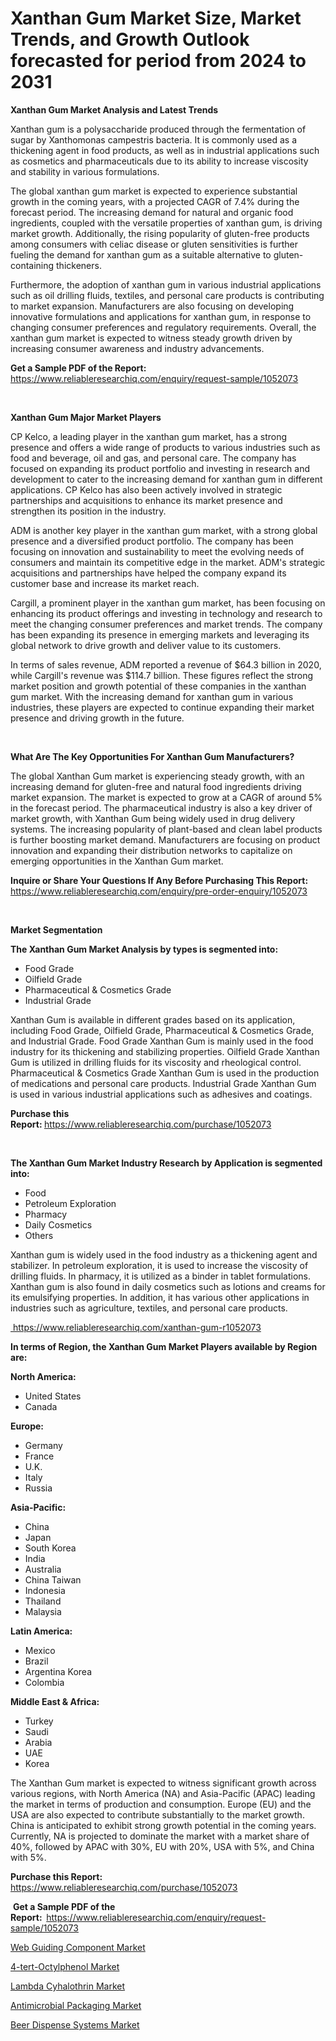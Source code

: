 <p><h1>Xanthan Gum Market Size, Market Trends, and Growth Outlook forecasted for period from 2024 to 2031</h1></p><p><strong>Xanthan Gum Market Analysis and Latest Trends</strong></p>
<p><p>Xanthan gum is a polysaccharide produced through the fermentation of sugar by Xanthomonas campestris bacteria. It is commonly used as a thickening agent in food products, as well as in industrial applications such as cosmetics and pharmaceuticals due to its ability to increase viscosity and stability in various formulations.</p><p>The global xanthan gum market is expected to experience substantial growth in the coming years, with a projected CAGR of 7.4% during the forecast period. The increasing demand for natural and organic food ingredients, coupled with the versatile properties of xanthan gum, is driving market growth. Additionally, the rising popularity of gluten-free products among consumers with celiac disease or gluten sensitivities is further fueling the demand for xanthan gum as a suitable alternative to gluten-containing thickeners.</p><p>Furthermore, the adoption of xanthan gum in various industrial applications such as oil drilling fluids, textiles, and personal care products is contributing to market expansion. Manufacturers are also focusing on developing innovative formulations and applications for xanthan gum, in response to changing consumer preferences and regulatory requirements. Overall, the xanthan gum market is expected to witness steady growth driven by increasing consumer awareness and industry advancements.</p></p>
<p><strong>Get a Sample PDF of the Report:&nbsp;</strong> <a href="https://www.reliableresearchiq.com/enquiry/request-sample/1052073">https://www.reliableresearchiq.com/enquiry/request-sample/1052073</a></p>
<p>&nbsp;</p>
<p><strong>Xanthan Gum Major Market Players</strong></p>
<p><p>CP Kelco, a leading player in the xanthan gum market, has a strong presence and offers a wide range of products to various industries such as food and beverage, oil and gas, and personal care. The company has focused on expanding its product portfolio and investing in research and development to cater to the increasing demand for xanthan gum in different applications. CP Kelco has also been actively involved in strategic partnerships and acquisitions to enhance its market presence and strengthen its position in the industry.</p><p>ADM is another key player in the xanthan gum market, with a strong global presence and a diversified product portfolio. The company has been focusing on innovation and sustainability to meet the evolving needs of consumers and maintain its competitive edge in the market. ADM's strategic acquisitions and partnerships have helped the company expand its customer base and increase its market reach.</p><p>Cargill, a prominent player in the xanthan gum market, has been focusing on enhancing its product offerings and investing in technology and research to meet the changing consumer preferences and market trends. The company has been expanding its presence in emerging markets and leveraging its global network to drive growth and deliver value to its customers.</p><p>In terms of sales revenue, ADM reported a revenue of $64.3 billion in 2020, while Cargill's revenue was $114.7 billion. These figures reflect the strong market position and growth potential of these companies in the xanthan gum market. With the increasing demand for xanthan gum in various industries, these players are expected to continue expanding their market presence and driving growth in the future.</p></p>
<p>&nbsp;</p>
<p><strong>What Are The Key Opportunities For Xanthan Gum Manufacturers?</strong></p>
<p><p>The global Xanthan Gum market is experiencing steady growth, with an increasing demand for gluten-free and natural food ingredients driving market expansion. The market is expected to grow at a CAGR of around 5% in the forecast period. The pharmaceutical industry is also a key driver of market growth, with Xanthan Gum being widely used in drug delivery systems. The increasing popularity of plant-based and clean label products is further boosting market demand. Manufacturers are focusing on product innovation and expanding their distribution networks to capitalize on emerging opportunities in the Xanthan Gum market.</p></p>
<p><strong>Inquire or Share Your Questions If Any Before Purchasing This Report:</strong> <a href="https://www.reliableresearchiq.com/enquiry/pre-order-enquiry/1052073">https://www.reliableresearchiq.com/enquiry/pre-order-enquiry/1052073</a></p>
<p>&nbsp;</p>
<p><strong>Market Segmentation</strong></p>
<p><strong>The Xanthan Gum Market Analysis by types is segmented into:</strong></p>
<p><ul><li>Food Grade</li><li>Oilfield Grade</li><li>Pharmaceutical & Cosmetics Grade</li><li>Industrial Grade</li></ul></p>
<p><p>Xanthan Gum is available in different grades based on its application, including Food Grade, Oilfield Grade, Pharmaceutical & Cosmetics Grade, and Industrial Grade. Food Grade Xanthan Gum is mainly used in the food industry for its thickening and stabilizing properties. Oilfield Grade Xanthan Gum is utilized in drilling fluids for its viscosity and rheological control. Pharmaceutical & Cosmetics Grade Xanthan Gum is used in the production of medications and personal care products. Industrial Grade Xanthan Gum is used in various industrial applications such as adhesives and coatings.</p></p>
<p><strong>Purchase this Report:&nbsp;</strong><a href="https://www.reliableresearchiq.com/purchase/1052073">https://www.reliableresearchiq.com/purchase/1052073</a></p>
<p>&nbsp;</p>
<p><strong>The Xanthan Gum Market Industry Research by Application is segmented into:</strong></p>
<p><ul><li>Food</li><li>Petroleum Exploration</li><li>Pharmacy</li><li>Daily Cosmetics</li><li>Others</li></ul></p>
<p><p>Xanthan gum is widely used in the food industry as a thickening agent and stabilizer. In petroleum exploration, it is used to increase the viscosity of drilling fluids. In pharmacy, it is utilized as a binder in tablet formulations. Xanthan gum is also found in daily cosmetics such as lotions and creams for its emulsifying properties. In addition, it has various other applications in industries such as agriculture, textiles, and personal care products.</p></p>
<p><a href="https://www.reliableresearchiq.com/xanthan-gum-r1052073">&nbsp;https://www.reliableresearchiq.com/xanthan-gum-r1052073</a></p>
<p><strong>In terms of Region, the Xanthan Gum Market Players available by Region are:</strong></p>
<p>
    <p> <strong> North America: </strong>
        <ul>
            <li>United States</li>
            <li>Canada</li>
        </ul>
        </p> 
    <p> <strong> Europe: </strong>
        <ul>
            <li>Germany</li>
            <li>France</li>
            <li>U.K.</li>
            <li>Italy</li>
            <li>Russia</li>
        </ul>
        </p> 
    <p> <strong> Asia-Pacific: </strong>
        <ul>
            <li>China</li>
            <li>Japan</li>
            <li>South Korea</li>
            <li>India</li>
            <li>Australia</li>
            <li>China Taiwan</li>
            <li>Indonesia</li>
            <li>Thailand</li>
            <li>Malaysia</li>
        </ul>
        </p> 
    <p> <strong> Latin America: </strong>
        <ul>
            <li>Mexico</li>
            <li>Brazil</li>
            <li>Argentina Korea</li>
            <li>Colombia</li>
        </ul>
        </p> 
    <p> <strong> Middle East & Africa: </strong>
        <ul>
            <li>Turkey</li>
            <li>Saudi</li>
            <li>Arabia</li>
            <li>UAE</li>
            <li>Korea</li>
        </ul>
    </p>
    </p>
<p><p>The Xanthan Gum market is expected to witness significant growth across various regions, with North America (NA) and Asia-Pacific (APAC) leading the market in terms of production and consumption. Europe (EU) and the USA are also expected to contribute substantially to the market growth. China is anticipated to exhibit strong growth potential in the coming years. Currently, NA is projected to dominate the market with a market share of 40%, followed by APAC with 30%, EU with 20%, USA with 5%, and China with 5%.</p></p>
<p><strong>Purchase this Report: </strong><a href="https://www.reliableresearchiq.com/purchase/1052073">https://www.reliableresearchiq.com/purchase/1052073</a></p>
<p>&nbsp;<strong>Get a Sample PDF of the Report:&nbsp;&nbsp;</strong><a href="https://www.reliableresearchiq.com/enquiry/request-sample/1052073">https://www.reliableresearchiq.com/enquiry/request-sample/1052073</a></p>
<p><strong></strong></p>
<p><p><a href="https://medium.com/@audieyost2008/web-guiding-component-market-size-growth-and-industry-analysis-by-market-segmentation-and-a4954116c3a7">Web Guiding Component Market</a></p><p><a href="https://medium.com/@addiehirthe44/4-tert-octylphenol-market-trends-a-detailed-study-of-its-market-segmentation-and-analyzing-the-5c8fb55de5c5">4-tert-Octylphenol Market</a></p><p><a href="https://www.linkedin.com/pulse/exploring-lambda-cyhalothrin-market-dynamics-global-trends-4ya4e">Lambda Cyhalothrin Market</a></p><p><a href="https://www.linkedin.com/pulse/comprehensive-analysis-global-antimicrobial-packaging-market-td56e">Antimicrobial Packaging Market</a></p><p><a href="https://github.com/RoccoManning/Market-Research-Report-List-6/blob/main/beer-dispense-systems-market.md">Beer Dispense Systems Market</a></p></p>